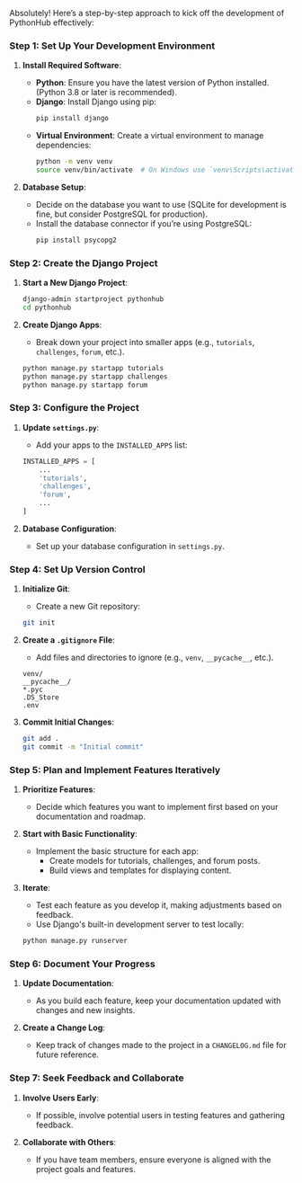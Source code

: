 Absolutely! Here’s a step-by-step approach to kick off the development of PythonHub effectively:

### Step 1: Set Up Your Development Environment

1. **Install Required Software**:
   - **Python**: Ensure you have the latest version of Python installed. (Python 3.8 or later is recommended).
   - **Django**: Install Django using pip:
     ```bash
     pip install django
     ```
   - **Virtual Environment**: Create a virtual environment to manage dependencies:
     ```bash
     python -m venv venv
     source venv/bin/activate  # On Windows use `venv\Scripts\activate`
     ```

2. **Database Setup**:
   - Decide on the database you want to use (SQLite for development is fine, but consider PostgreSQL for production).
   - Install the database connector if you’re using PostgreSQL:
     ```bash
     pip install psycopg2
     ```

### Step 2: Create the Django Project

1. **Start a New Django Project**:
   ```bash
   django-admin startproject pythonhub
   cd pythonhub
   ```

2. **Create Django Apps**:
   - Break down your project into smaller apps (e.g., `tutorials`, `challenges`, `forum`, etc.).
   ```bash
   python manage.py startapp tutorials
   python manage.py startapp challenges
   python manage.py startapp forum
   ```

### Step 3: Configure the Project

1. **Update `settings.py`**:
   - Add your apps to the `INSTALLED_APPS` list:
   ```python
   INSTALLED_APPS = [
       ...
       'tutorials',
       'challenges',
       'forum',
       ...
   ]
   ```

2. **Database Configuration**:
   - Set up your database configuration in `settings.py`.

### Step 4: Set Up Version Control

1. **Initialize Git**:
   - Create a new Git repository:
   ```bash
   git init
   ```

2. **Create a `.gitignore` File**:
   - Add files and directories to ignore (e.g., `venv`, `__pycache__`, etc.).
   ```plaintext
   venv/
   __pycache__/
   *.pyc
   .DS_Store
   .env
   ```

3. **Commit Initial Changes**:
   ```bash
   git add .
   git commit -m "Initial commit"
   ```

### Step 5: Plan and Implement Features Iteratively

1. **Prioritize Features**:
   - Decide which features you want to implement first based on your documentation and roadmap.

2. **Start with Basic Functionality**:
   - Implement the basic structure for each app:
     - Create models for tutorials, challenges, and forum posts.
     - Build views and templates for displaying content.

3. **Iterate**:
   - Test each feature as you develop it, making adjustments based on feedback.
   - Use Django's built-in development server to test locally:
   ```bash
   python manage.py runserver
   ```

### Step 6: Document Your Progress

1. **Update Documentation**:
   - As you build each feature, keep your documentation updated with changes and new insights.

2. **Create a Change Log**:
   - Keep track of changes made to the project in a `CHANGELOG.md` file for future reference.

### Step 7: Seek Feedback and Collaborate

1. **Involve Users Early**:
   - If possible, involve potential users in testing features and gathering feedback.

2. **Collaborate with Others**:
   - If you have team members, ensure everyone is aligned with the project goals and features.